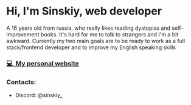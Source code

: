# Hi, I'm Sinskiy, web developer

A 16 years old from russia, who really likes reading dystopias and self-improvement books. It's hard for me to talk to strangers and I'm a bit awkward. Currently my two main goals are to be ready to work as a full stack/frontend developer and to improve my English speaking skills

### [💻&nbsp;&nbsp;My personal website](https://sinskiy.website/)


### Contacts:

- Discord: @sinskiy_
